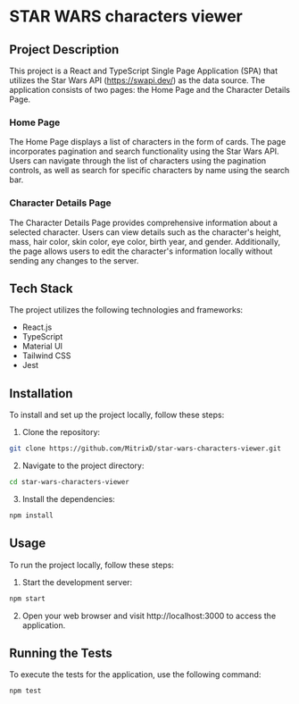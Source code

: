# STAR WARS characters viewer

## Project Description

This project is a React and TypeScript Single Page Application (SPA) that utilizes the Star Wars API (https://swapi.dev/) as the data source. The application consists of two pages: the Home Page and the Character Details Page.

### Home Page
The Home Page displays a list of characters in the form of cards. The page incorporates pagination and search functionality using the Star Wars API. Users can navigate through the list of characters using the pagination controls, as well as search for specific characters by name using the search bar.

### Character Details Page
The Character Details Page provides comprehensive information about a selected character. Users can view details such as the character's height, mass, hair color, skin color, eye color, birth year, and gender. Additionally, the page allows users to edit the character's information locally without sending any changes to the server.

## Tech Stack

The project utilizes the following technologies and frameworks:

- React.js
- TypeScript
- Material UI
- Tailwind CSS
- Jest

## Installation

To install and set up the project locally, follow these steps:

1. Clone the repository: 

```bash
git clone https://github.com/MitrixD/star-wars-characters-viewer.git
```

2. Navigate to the project directory: 

```bash
cd star-wars-characters-viewer
```

3. Install the dependencies: 

```bash
npm install
```
## Usage
To run the project locally, follow these steps:

1. Start the development server:

```bash
npm start
```
2. Open your web browser and visit http://localhost:3000 to access the application.

## Running the Tests
To execute the tests for the application, use the following command:

```bash
npm test
```
